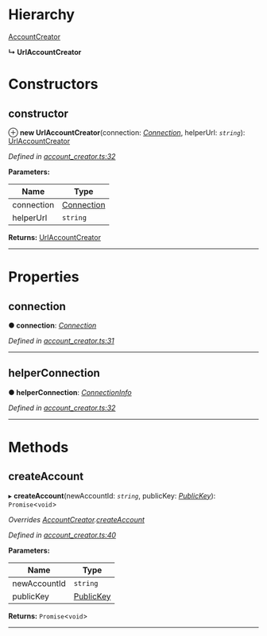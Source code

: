 

# Hierarchy

 [AccountCreator](_account_creator_.accountcreator.md)

**↳ UrlAccountCreator**

# Constructors

<a id="constructor"></a>

##  constructor

⊕ **new UrlAccountCreator**(connection: *[Connection](_connection_.connection.md)*, helperUrl: *`string`*): [UrlAccountCreator](_account_creator_.urlaccountcreator.md)

*Defined in [account_creator.ts:32](https://github.com/nearprotocol/nearlib/blob/c7aee6f/src.ts/account_creator.ts#L32)*

**Parameters:**

| Name | Type |
| ------ | ------ |
| connection | [Connection](_connection_.connection.md) |
| helperUrl | `string` |

**Returns:** [UrlAccountCreator](_account_creator_.urlaccountcreator.md)

___

# Properties

<a id="connection"></a>

##  connection

**● connection**: *[Connection](_connection_.connection.md)*

*Defined in [account_creator.ts:31](https://github.com/nearprotocol/nearlib/blob/c7aee6f/src.ts/account_creator.ts#L31)*

___
<a id="helperconnection"></a>

##  helperConnection

**● helperConnection**: *[ConnectionInfo](../interfaces/_utils_web_.connectioninfo.md)*

*Defined in [account_creator.ts:32](https://github.com/nearprotocol/nearlib/blob/c7aee6f/src.ts/account_creator.ts#L32)*

___

# Methods

<a id="createaccount"></a>

##  createAccount

▸ **createAccount**(newAccountId: *`string`*, publicKey: *[PublicKey](_utils_key_pair_.publickey.md)*): `Promise`<`void`>

*Overrides [AccountCreator](_account_creator_.accountcreator.md).[createAccount](_account_creator_.accountcreator.md#createaccount)*

*Defined in [account_creator.ts:40](https://github.com/nearprotocol/nearlib/blob/c7aee6f/src.ts/account_creator.ts#L40)*

**Parameters:**

| Name | Type |
| ------ | ------ |
| newAccountId | `string` |
| publicKey | [PublicKey](_utils_key_pair_.publickey.md) |

**Returns:** `Promise`<`void`>

___


